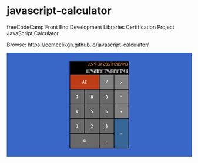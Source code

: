 # javascript-calculator
freeCodeCamp Front End Development Libraries Certification Project
<br>JavaScript Calculator

Browse: <https://cemcelikgh.github.io/javascript-calculator/>

[![JavaScript Calculator Preview](./public/assets/javascript-calculator-preview.jpg "Browse JavaScript Calculator")](https://cemcelikgh.github.io/javascript-calculator/)
